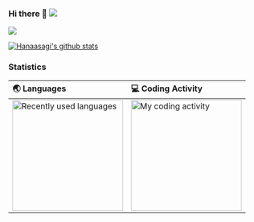 ### Hi there 👋 ![](https://visitor-badge.glitch.me/badge?page_id=https://github.com/Hanaasagi/Hanaasagi) 


![](https://www.codewars.com/users/Hanaasagi/badges/large) 

[![Hanaasagi's github stats](https://github-readme-stats.vercel.app/api?username=Hanaasagi)](https://github.com/Hanaasagi/Hanaasagi)

### Statistics

| 🌏 Languages | 💻 Coding Activity |
| :---------- | :------ |
| <img src="https://wakatime.com/share/@560ae99c-d5a5-4aa8-986a-c36fdd88ada3/5ccc94ed-3d86-41e3-9a03-37ae486b2780.svg" alt="Recently used languages" height="220px" /> | <img src="https://wakatime.com/share/@560ae99c-d5a5-4aa8-986a-c36fdd88ada3/0b5add95-ebe0-454c-9998-af0a47621049.svg" alt="My coding activity" height="220px" /> |

<!--
**Hanaasagi/Hanaasagi** is a ✨ _special_ ✨ repository because its `README.md` (this file) appears on your GitHub profile.

Here are some ideas to get you started:

- 🔭 I’m currently working on ...
- 🌱 I’m currently learning ...
- 👯 I’m looking to collaborate on ...
- 🤔 I’m looking for help with ...
- 💬 Ask me about ...
- 📫 How to reach me: ...
- 😄 Pronouns: ...
- ⚡ Fun fact: ...
-->
